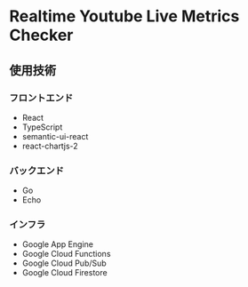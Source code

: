 # Realtime Youtube Live Metrics Checker
## 使用技術
### フロントエンド
- React
- TypeScript
- semantic-ui-react
- react-chartjs-2
### バックエンド
- Go
- Echo

### インフラ
- Google App Engine
- Google Cloud Functions
- Google Cloud Pub/Sub
- Google Cloud Firestore
